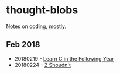 # thought-blobs
Notes on coding, mostly.

## Feb 2018

- 20180219 - [Learn C in the Following Year](https://github.com/wendyyuchensun/thought-blobs/blob/master/20160219-learning-c-in-the-following-year.md)
- 20180224 - [2 Shoudn't](https://github.com/wendyyuchensun/thought-blobs/blob/master/20180224-2-shouldnt.md)

